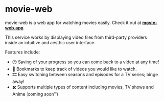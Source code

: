 <h1>movie-web</h1>

movie-web is a web app for watching movies easily. Check it out at **[movie-web.app](https://movie-web.app)**.

This service works by displaying video files from third-party providers inside an intuitive and aesthic user interface.

Features include:

- 🕑 Saving of your progress so you can come back to a video at any time!
- 🔖 Bookmarks to keep track of videos you would like to watch.
- 🎞️ Easy switching between seasons and episodes for a TV series; binge away!
- ✖️ Supports multiple types of content including movies, TV shows and Anime (coming soon™️)
